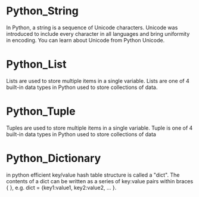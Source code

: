 # Python_String
In Python, a string is a sequence of Unicode characters. Unicode was introduced to include every character in all languages and bring uniformity in encoding. You can learn about Unicode from Python Unicode.
# Python_List
Lists are used to store multiple items in a single variable. Lists are one of 4 built-in data types in Python used to store collections of data.
# Python_Tuple
Tuples are used to store multiple items in a single variable. Tuple is one of 4 built-in data types in Python used to store collections of data
# Python_Dictionary
 in python efficient key/value hash table structure is called a "dict". The contents of a dict can be written as a series of key:value pairs within braces { }, e.g. dict = {key1:value1, key2:value2, ... }.

